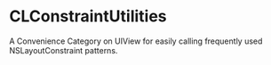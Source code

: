 CLConstraintUtilities
=====================

A Convenience Category on UIView for easily calling frequently used NSLayoutConstraint patterns.
